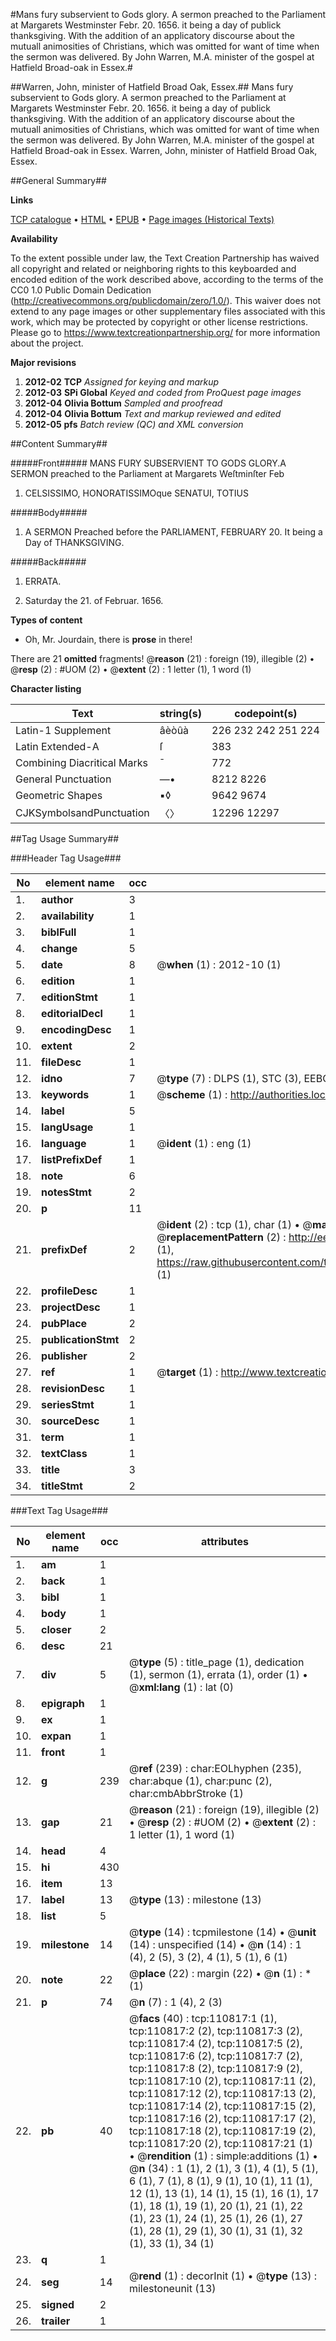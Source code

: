 #Mans fury subservient to Gods glory. A sermon preached to the Parliament at Margarets Westminster Febr. 20. 1656. it being a day of publick thanksgiving. With the addition of an applicatory discourse about the mutuall animosities of Christians, which was omitted for want of time when the sermon was delivered. By John Warren, M.A. minister of the gospel at Hatfield Broad-oak in Essex.#

##Warren, John, minister of Hatfield Broad Oak, Essex.##
Mans fury subservient to Gods glory. A sermon preached to the Parliament at Margarets Westminster Febr. 20. 1656. it being a day of publick thanksgiving. With the addition of an applicatory discourse about the mutuall animosities of Christians, which was omitted for want of time when the sermon was delivered. By John Warren, M.A. minister of the gospel at Hatfield Broad-oak in Essex.
Warren, John, minister of Hatfield Broad Oak, Essex.

##General Summary##

**Links**

[TCP catalogue](http://www.ota.ox.ac.uk/tcp/)  • 
[HTML](http://tei.it.ox.ac.uk/tcp/Texts-HTML/free/A97/A97221.html)  • 
[EPUB](http://tei.it.ox.ac.uk/tcp/Texts-EPUB/free/A97/A97221.epub) • 
[Page images (Historical Texts)](https://historicaltexts.jisc.ac.uk/eebo-99858759e)

**Availability**

To the extent possible under law, the Text Creation Partnership has waived all copyright and related or neighboring rights to this keyboarded and encoded edition of the work described above, according to the terms of the CC0 1.0 Public Domain Dedication (http://creativecommons.org/publicdomain/zero/1.0/). This waiver does not extend to any page images or other supplementary files associated with this work, which may be protected by copyright or other license restrictions. Please go to https://www.textcreationpartnership.org/ for more information about the project.

**Major revisions**

1. __2012-02__ __TCP__ *Assigned for keying and markup*
1. __2012-03__ __SPi Global__ *Keyed and coded from ProQuest page images*
1. __2012-04__ __Olivia Bottum__ *Sampled and proofread*
1. __2012-04__ __Olivia Bottum__ *Text and markup reviewed and edited*
1. __2012-05__ __pfs__ *Batch review (QC) and XML conversion*

##Content Summary##

#####Front#####
MANS FURY SUBSERVIENT TO GODS GLORY.A SERMON preached to the Parliament at Margarets Weſtminſter Feb
1. CELSISSIMO, HONORATISSIMOque SENATUI, TOTIUS

#####Body#####

1. A SERMON Preached before the PARLIAMENT, FEBRUARY 20. It being a Day of THANKSGIVING.

#####Back#####

1. ERRATA.

1. Saturday the 21. of Februar. 1656.

**Types of content**

  * Oh, Mr. Jourdain, there is **prose** in there!

There are 21 **omitted** fragments! 
 @__reason__ (21) : foreign (19), illegible (2)  •  @__resp__ (2) : #UOM (2)  •  @__extent__ (2) : 1 letter (1), 1 word (1)

**Character listing**


|Text|string(s)|codepoint(s)|
|---|---|---|
|Latin-1 Supplement|âèòûà|226 232 242 251 224|
|Latin Extended-A|ſ|383|
|Combining             Diacritical Marks|̄|772|
|General Punctuation|—•|8212 8226|
|Geometric Shapes|▪◊|9642 9674|
|CJKSymbolsandPunctuation|〈〉|12296 12297|

##Tag Usage Summary##

###Header Tag Usage###

|No|element name|occ|attributes|
|---|---|---|---|
|1.|__author__|3||
|2.|__availability__|1||
|3.|__biblFull__|1||
|4.|__change__|5||
|5.|__date__|8| @__when__ (1) : 2012-10 (1)|
|6.|__edition__|1||
|7.|__editionStmt__|1||
|8.|__editorialDecl__|1||
|9.|__encodingDesc__|1||
|10.|__extent__|2||
|11.|__fileDesc__|1||
|12.|__idno__|7| @__type__ (7) : DLPS (1), STC (3), EEBO-CITATION (1), PROQUEST (1), VID (1)|
|13.|__keywords__|1| @__scheme__ (1) : http://authorities.loc.gov/ (1)|
|14.|__label__|5||
|15.|__langUsage__|1||
|16.|__language__|1| @__ident__ (1) : eng (1)|
|17.|__listPrefixDef__|1||
|18.|__note__|6||
|19.|__notesStmt__|2||
|20.|__p__|11||
|21.|__prefixDef__|2| @__ident__ (2) : tcp (1), char (1)  •  @__matchPattern__ (2) : ([0-9\-]+):([0-9IVX]+) (1), (.+) (1)  •  @__replacementPattern__ (2) : http://eebo.chadwyck.com/downloadtiff?vid=$1&page=$2 (1), https://raw.githubusercontent.com/textcreationpartnership/Texts/master/tcpchars.xml#$1 (1)|
|22.|__profileDesc__|1||
|23.|__projectDesc__|1||
|24.|__pubPlace__|2||
|25.|__publicationStmt__|2||
|26.|__publisher__|2||
|27.|__ref__|1| @__target__ (1) : http://www.textcreationpartnership.org/docs/. (1)|
|28.|__revisionDesc__|1||
|29.|__seriesStmt__|1||
|30.|__sourceDesc__|1||
|31.|__term__|1||
|32.|__textClass__|1||
|33.|__title__|3||
|34.|__titleStmt__|2||


###Text Tag Usage###

|No|element name|occ|attributes|
|---|---|---|---|
|1.|__am__|1||
|2.|__back__|1||
|3.|__bibl__|1||
|4.|__body__|1||
|5.|__closer__|2||
|6.|__desc__|21||
|7.|__div__|5| @__type__ (5) : title_page (1), dedication (1), sermon (1), errata (1), order (1)  •  @__xml:lang__ (1) : lat (0)|
|8.|__epigraph__|1||
|9.|__ex__|1||
|10.|__expan__|1||
|11.|__front__|1||
|12.|__g__|239| @__ref__ (239) : char:EOLhyphen (235), char:abque (1), char:punc (2), char:cmbAbbrStroke (1)|
|13.|__gap__|21| @__reason__ (21) : foreign (19), illegible (2)  •  @__resp__ (2) : #UOM (2)  •  @__extent__ (2) : 1 letter (1), 1 word (1)|
|14.|__head__|4||
|15.|__hi__|430||
|16.|__item__|13||
|17.|__label__|13| @__type__ (13) : milestone (13)|
|18.|__list__|5||
|19.|__milestone__|14| @__type__ (14) : tcpmilestone (14)  •  @__unit__ (14) : unspecified (14)  •  @__n__ (14) : 1 (4), 2 (5), 3 (2), 4 (1), 5 (1), 6 (1)|
|20.|__note__|22| @__place__ (22) : margin (22)  •  @__n__ (1) : * (1)|
|21.|__p__|74| @__n__ (7) : 1 (4), 2 (3)|
|22.|__pb__|40| @__facs__ (40) : tcp:110817:1 (1), tcp:110817:2 (2), tcp:110817:3 (2), tcp:110817:4 (2), tcp:110817:5 (2), tcp:110817:6 (2), tcp:110817:7 (2), tcp:110817:8 (2), tcp:110817:9 (2), tcp:110817:10 (2), tcp:110817:11 (2), tcp:110817:12 (2), tcp:110817:13 (2), tcp:110817:14 (2), tcp:110817:15 (2), tcp:110817:16 (2), tcp:110817:17 (2), tcp:110817:18 (2), tcp:110817:19 (2), tcp:110817:20 (2), tcp:110817:21 (1)  •  @__rendition__ (1) : simple:additions (1)  •  @__n__ (34) : 1 (1), 2 (1), 3 (1), 4 (1), 5 (1), 6 (1), 7 (1), 8 (1), 9 (1), 10 (1), 11 (1), 12 (1), 13 (1), 14 (1), 15 (1), 16 (1), 17 (1), 18 (1), 19 (1), 20 (1), 21 (1), 22 (1), 23 (1), 24 (1), 25 (1), 26 (1), 27 (1), 28 (1), 29 (1), 30 (1), 31 (1), 32 (1), 33 (1), 34 (1)|
|23.|__q__|1||
|24.|__seg__|14| @__rend__ (1) : decorInit (1)  •  @__type__ (13) : milestoneunit (13)|
|25.|__signed__|2||
|26.|__trailer__|1||
